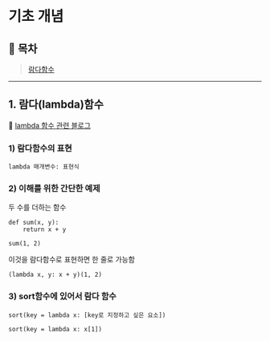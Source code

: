 # 기초 개념

## 🐾 목차

> [람다함수](#1-람다lambda함수)

---

## 1. 람다(lambda)함수

📎 <a href="https://wikidocs.net/64" target="_blank">lambda 함수 관련 블로그</a>

### 1) 람다함수의 표현

```
lambda 매개변수: 표현식
```

### 2) 이해를 위한 간단한 예제

두 수를 더하는 함수

```
def sum(x, y):
    return x + y

sum(1, 2)
```

이것을 람다함수로 표현하면 한 줄로 가능함

```
(lambda x, y: x + y)(1, 2)
```

### 3) sort함수에 있어서 람다 함수

```
sort(key = lambda x: [key로 지정하고 싶은 요소])

sort(key = lambda x: x[1])
```
